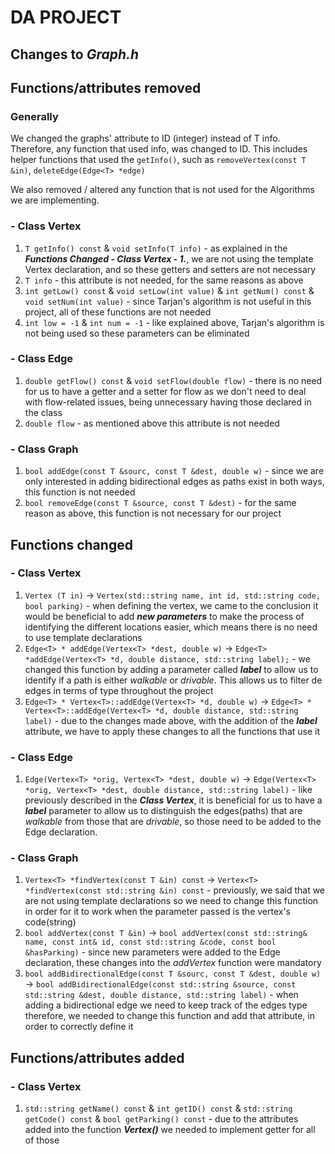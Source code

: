 # DA PROJECT

## Changes to _Graph.h_
## Functions/attributes removed

### Generally
We changed the graphs' attribute to ID (integer) instead of T info.
Therefore, any function that used info, was changed to ID. This includes helper functions that used the ``getInfo()``, such as ``removeVertex(const T &in)``, ``deleteEdge(Edge<T> *edge)``

We also removed / altered any function that is not used for the Algorithms we are implementing.

### - Class Vertex
1. ``T getInfo() const`` & ``void setInfo(T info)`` - as explained in the **_Functions Changed - Class Vertex - 1._**, we are not using the template Vertex declaration, and so these getters and setters are not necessary
2. ``T info`` - this attribute is not needed, for the same reasons as above
3. ``int getLow() const`` & ``void setLow(int value)`` & ``int getNum() const`` & ``void setNum(int value)`` - since Tarjan's algorithm is not useful in this project, all of these functions are not needed
4. ``int low = -1`` & ``int num = -1`` - like explained above, Tarjan's algorithm is not being used so these parameters can be eliminated

### - Class Edge
1. ``double getFlow() const`` & ``void setFlow(double flow)`` - there is no need for us to have a getter and a setter for flow as we don't need to deal with flow-related issues, being unnecessary having those declared in the class
2. ``double flow`` - as mentioned above this attribute is not needed

### - Class Graph
1. ``bool addEdge(const T &sourc, const T &dest, double w)`` - since we are only interested in adding bidirectional edges as paths exist in both ways, this function is not needed
2. ``bool removeEdge(const T &source, const T &dest)`` - for the same reason as above, this function is not necessary for our project

## Functions changed

### - Class Vertex
1. ``Vertex (T in)`` &rarr; ``Vertex(std::string name, int id, std::string code, bool parking)`` - when defining the vertex, we came to the conclusion it would be beneficial to add **_new parameters_** to make the process of identifying the different locations easier, which means there is no need to use template declarations
2. ``Edge<T> * addEdge(Vertex<T> *dest, double w)`` &rarr; ``Edge<T> *addEdge(Vertex<T> *d, double distance, std::string label);`` - we changed this function by adding a parameter called **_label_** to allow us to identify if a path is either _walkable_ or _drivable_. This allows us to filter de edges in terms of type throughout the project
3. ``Edge<T> * Vertex<T>::addEdge(Vertex<T> *d, double w)`` &rarr; ``Edge<T> * Vertex<T>::addEdge(Vertex<T> *d, double distance, std::string label)`` - due to the changes made above, with the addition of the **_label_** attribute, we have to apply these changes to all the functions that use it

### - Class Edge
1. ``Edge(Vertex<T> *orig, Vertex<T> *dest, double w)`` &rarr; ``Edge(Vertex<T> *orig, Vertex<T> *dest, double distance, std::string label)`` - like previously described in the **_Class Vertex_**, it is beneficial for us to have a **_label_** parameter to allow us to distinguish the edges(paths) that are _walkable_ from those that are _drivable_, so those need to be added to the Edge declaration.

### - Class Graph
1. ``Vertex<T> *findVertex(const T &in) const`` &rarr; ``Vertex<T> *findVertex(const std::string &in) const`` - previously, we said that we are not using template declarations so we need to change this function in order for it to work when the parameter passed is the vertex's code(string)
2. ``bool addVertex(const T &in)`` &rarr; ``bool addVertex(const std::string& name, const int& id, const std::string &code, const bool &hasParking)`` - since new parameters were added to the Edge declaration, these changes into the _addVertex_ function were mandatory
3. ``bool addBidirectionalEdge(const T &sourc, const T &dest, double w)`` &rarr; ``bool addBidirectionalEdge(const std::string &source, const std::string &dest, double distance, std::string label)`` - when adding a bidirectional edge we need to keep track of the edges type therefore, we needed to change this function and add that attribute, in order to correctly define it

## Functions/attributes added

### - Class Vertex
1. ``std::string getName() const`` & ``int getID() const`` & ``std::string getCode() const`` & ``bool getParking() const`` - due to the attributes added into the function **_Vertex()_** we needed to implement getter for all of those
